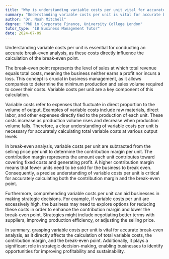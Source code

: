 ```yaml
---
title: "Why is understanding variable costs per unit vital for accurate break-even analysis?"
summary: "Understanding variable costs per unit is vital for accurate break-even analysis as it directly impacts the calculation of the break-even point."
author: "Dr. Noah Mitchell"
degree: "PhD in Corporate Finance, University College London"
tutor_type: "IB Business Management Tutor"
date: 2024-07-09
---
```


Understanding variable costs per unit is essential for conducting an accurate break-even analysis, as these costs directly influence the calculation of the break-even point.

The break-even point represents the level of sales at which total revenue equals total costs, meaning the business neither earns a profit nor incurs a loss. This concept is crucial in business management, as it allows companies to determine the minimum production and sales volume required to cover their costs. Variable costs per unit are a key component of this calculation.

Variable costs refer to expenses that fluctuate in direct proportion to the volume of output. Examples of variable costs include raw materials, direct labor, and other expenses directly tied to the production of each unit. These costs increase as production volume rises and decrease when production volume falls. Therefore, a clear understanding of variable costs per unit is necessary for accurately calculating total variable costs at various output levels.

In break-even analysis, variable costs per unit are subtracted from the selling price per unit to determine the contribution margin per unit. The contribution margin represents the amount each unit contributes toward covering fixed costs and generating profit. A higher contribution margin means that fewer units need to be sold for the business to break even. Consequently, a precise understanding of variable costs per unit is critical for accurately calculating both the contribution margin and the break-even point.

Furthermore, comprehending variable costs per unit can aid businesses in making strategic decisions. For example, if variable costs per unit are excessively high, the business may need to explore options for reducing these costs in order to enhance the contribution margin and lower the break-even point. Strategies might include negotiating better terms with suppliers, improving production efficiency, or adjusting the selling price.

In summary, grasping variable costs per unit is vital for accurate break-even analysis, as it directly affects the calculation of total variable costs, the contribution margin, and the break-even point. Additionally, it plays a significant role in strategic decision-making, enabling businesses to identify opportunities for improving profitability and sustainability.
    